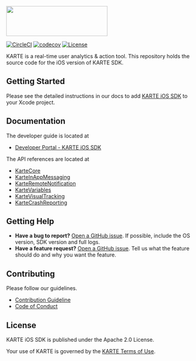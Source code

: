 <a href="https://karte.io"><img src="https://karte.io/assets/images/common/logo_black.svg" width="270" height="80"></img></a>

[![CircleCI](https://circleci.com/gh/plaidev/karte-ios-dev/tree/develop.svg?style=shield&circle-token=2d77dd3ed586a471aa58ca8047d82e574390428a)](https://circleci.com/gh/plaidev/karte-ios-dev/tree/develop)
[![codecov](https://codecov.io/gh/plaidev/karte-ios-sdk/branch/master/graph/badge.svg)](https://codecov.io/gh/plaidev/karte-ios-sdk)
[![License](https://img.shields.io/badge/license-Apache%202-blue)](https://github.com/plaidev/karte-ios-sdk/blob/master/LICENSE)

KARTE is a real-time user analytics & action tool.
This repository holds the source code for the iOS version of KARTE SDK.

## Getting Started
Please see the detailed instructions in our docs to add [KARTE iOS SDK](https://developers.karte.io/docs/ios-sdk-v2) to your Xcode project.

## Documentation
The developer guide is located at
- [Developer Portal - KARTE iOS SDK](https://developers.karte.io/docs/ios-sdk-v2)

The API references are located at
- [KarteCore](https://plaidev.github.io/karte-sdk-docs/ios/latest/KarteCore/index.html)
- [KarteInAppMessaging](https://plaidev.github.io/karte-sdk-docs/ios/latest/KarteInAppMessaging/index.html)
- [KarteRemoteNotification](https://plaidev.github.io/karte-sdk-docs/ios/latest/KarteRemoteNotification/index.html)
- [KarteVariables](https://plaidev.github.io/karte-sdk-docs/ios/latest/KarteVariables/index.html)
- [KarteVisualTracking](https://plaidev.github.io/karte-sdk-docs/ios/latest/KarteVisualTracking/index.html)
- [KarteCrashReporting](https://plaidev.github.io/karte-sdk-docs/ios/latest/KarteCrashReporting/index.html)

## Getting Help
- **Have a bug to report?**
  [Open a GitHub issue](https://github.com/plaidev/karte-ios-sdk/issues/new?assignees=&labels=&template=bug_report.md). If possible, include the OS version, SDK version and full logs.
- **Have a feature request?**
  [Open a GitHub issue](https://github.com/plaidev/karte-ios-sdk/issues/new?assignees=&labels=&template=feature_request.md). Tell us what the feature should do and why you want the feature.

## Contributing

Please follow our guidelines.
 - [Contribution Guideline](https://github.com/plaidev/karte-ios-sdk/blob/master/CONTRIBUTING.md)
 - [Code of Conduct](https://github.com/plaidev/karte-ios-sdk/blob/master/CODE_OF_CONDUCT.md)

## License
KARTE iOS SDK is published under the Apache 2.0 License.

Your use of KARTE is governed by the [KARTE Terms of Use](https://karte.io/legal/terms-of-use-en.html).
